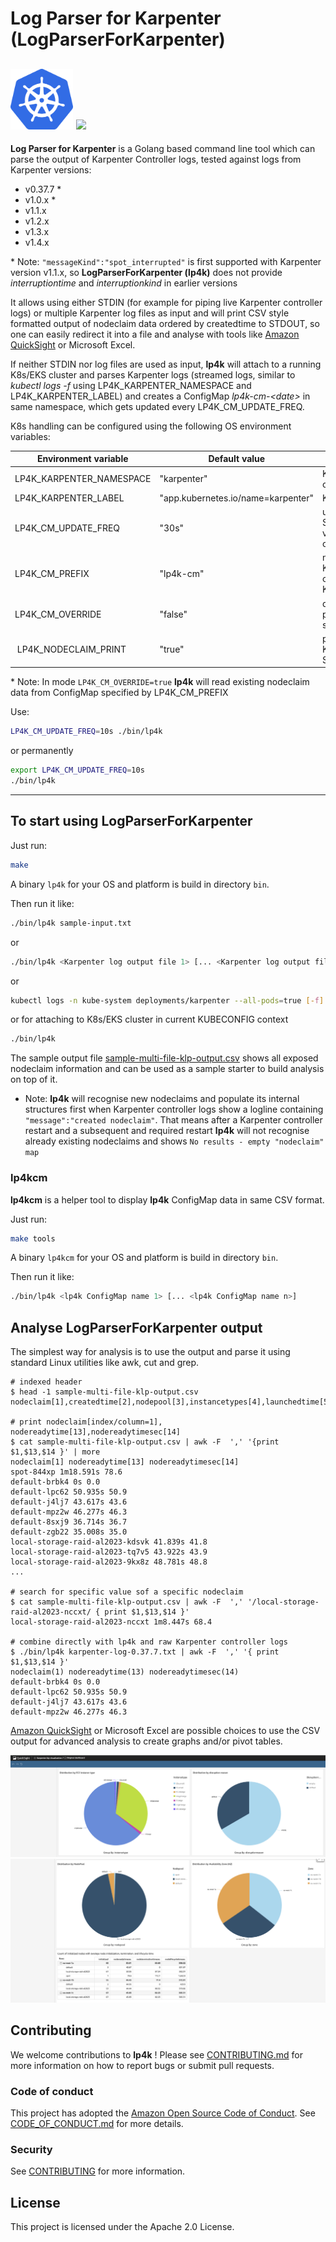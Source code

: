 # Log Parser for Karpenter (LogParserForKarpenter)

<img src="https://github.com/kubernetes/kubernetes/raw/master/logo/logo.png" width="100">  <img src="https://github.com/aws/karpenter-provider-aws/blob/main/website/static/banner.png" width="200">
----

**Log Parser for Karpenter** is a Golang based command line tool which can parse the output of Karpenter Controller logs, tested against logs from Karpenter versions:
* v0.37.7 \*
* v1.0.x \*
* v1.1.x
* v1.2.x
* v1.3.x
* v1.4.x

\* Note: `"messageKind":"spot_interrupted"` is first supported with Karpenter version v1.1.x, so **LogParserForKarpenter (lp4k)** does not provide *interruptiontime* and *interruptionkind* in earlier versions

It allows using either STDIN (for example for piping live Karpenter controller logs) or multiple Karpenter log files as input and will print CSV style formatted output of nodeclaim data ordered by createdtime to STDOUT, so one can easily redirect it into a file and analyse with tools like [Amazon QuickSight](https://docs.aws.amazon.com/quicksight/latest/user/welcome.html) or Microsoft Excel.

If neither STDIN nor log files are used as input, **lp4k** will attach to a running K8s/EKS cluster and parses Karpenter logs (streamed logs, similar to *kubectl logs -f* using LP4K_KARPENTER_NAMESPACE and LP4K_KARPENTER_LABEL) and creates a ConfigMap *lp4k-cm-\<date\>* in same namespace, which gets updated every LP4K_CM_UPDATE_FREQ.

K8s handling can be configured using the following OS environment variables:

| Environment variable      | Default value     | Description
| ------------- | ------------- | ------------- |
| LP4K_KARPENTER_NAMESPACE | "karpenter" | K8s namespace where Karpenter controller is running
| LP4K_KARPENTER_LABEL | "app.kubernetes.io/name=karpenter" | Karpenter controller K8s pod labels
| LP4K_CM_UPDATE_FREQ | "30s" | update frequency of ConfigMap and STDOUT if enabled (default), must be valid Go time.Duration string like "30s" or 2m30s"
| LP4K_CM_PREFIX | "lp4k-cm" | nodeclaim ConfigMap prefix, if KARPENTER_LP4K_CM_OVERRIDE=false or ConfigMap name, if KARPENTER_LP4K_CM_OVERRIDE=true
| LP4K_CM_OVERRIDE | "false" | determines, if ConfigMap will just use prefix and will be overriden upon every start of lp4k
| LP4K_NODECLAIM_PRINT | "true" | print nodeclaim information every KARPENTER_CM_UPDATE_FREQ to STDOUT

\* Note: In mode `LP4K_CM_OVERRIDE=true` **lp4k** will read existing nodeclaim data from ConfigMap specified by LP4K_CM_PREFIX

Use:
```bash
LP4K_CM_UPDATE_FREQ=10s ./bin/lp4k
```
or permanently
```bash
export LP4K_CM_UPDATE_FREQ=10s
./bin/lp4k
```
----

## To start using LogParserForKarpenter

Just run:
```bash
make
```
A binary `lp4k` for your OS and platform is build in directory `bin`.

Then run it like:
```bash
./bin/lp4k sample-input.txt
```
or
```bash
./bin/lp4k <Karpenter log output file 1> [... <Karpenter log output file n>]
```
or
```bash
kubectl logs -n kube-system deployments/karpenter --all-pods=true [-f] | ./lp4k
```
or for attaching to K8s/EKS cluster in current KUBECONFIG context
```bash
./bin/lp4k
```
The sample output file [sample-multi-file-klp-output.csv](sample-multi-file-klp-output.csv) shows all exposed nodeclaim information and can be used as a sample starter to build analysis on top of it.
* Note: **lp4k** will recognise new nodeclaims and populate its internal structures first when Karpenter controller logs show a logline containing `"message":"created nodeclaim"`. That means after a Karpenter controller restart and a subsequent and required restart **lp4k** will not recognise already existing nodeclaims and shows `No results - empty "nodeclaim" map`

### lp4kcm

**lp4kcm** is a helper tool to display **lp4k** ConfigMap data in same CSV format.

Just run:
```bash
make tools
```
A binary `lp4kcm` for your OS and platform is build in directory `bin`.

Then run it like:
```bash
./bin/lp4k <lp4k ConfigMap name 1> [... <lp4k ConfigMap name n>]
```

## Analyse LogParserForKarpenter output
The simplest way for analysis is to use the output and parse it using standard Linux utilities like awk, cut and grep.
```console
# indexed header
$ head -1 sample-multi-file-klp-output.csv 
nodeclaim[1],createdtime[2],nodepool[3],instancetypes[4],launchedtime[5],providerid[6],instancetype[7],zone[8],capacitytype[9],registeredtime[10],k8snodename[11],initializedtime[12],nodereadytime[13],nodereadytimesec[14],disruptiontime[15],disruptionreason[16],disruptiondecision[17],disruptednodecount[18],replacementnodecount[19],disruptedpodcount[20],annotationtime[21],annotation[22],tainttime[23],taint[24],interruptiontime[25],interruptionkind[26],deletedtime[27],nodeterminationtime[28],nodeterminationtimesec[29],nodelifecycletime[30],nodelifecycletimesec[31],initialized[32],deleted[33]

# print nodeclaim[index/column=1], nodereadytime[13],nodereadytimesec[14]
$ cat sample-multi-file-klp-output.csv | awk -F  ',' '{print $1,$13,$14 }' | more
nodeclaim[1] nodereadytime[13] nodereadytimesec[14]
spot-844xp 1m18.591s 78.6
default-brbk4 0s 0.0
default-lpc62 50.935s 50.9
default-j4lj7 43.617s 43.6
default-mpz2w 46.277s 46.3
default-8sxj9 36.714s 36.7
default-zgb22 35.008s 35.0
local-storage-raid-al2023-kdsvk 41.839s 41.8
local-storage-raid-al2023-tq7v5 43.922s 43.9
local-storage-raid-al2023-9kx8z 48.781s 48.8
...

# search for specific value sof a specific nodeclaim
$ cat sample-multi-file-klp-output.csv | awk -F  ',' '/local-storage-raid-al2023-nccxt/ { print $1,$13,$14 }'
local-storage-raid-al2023-nccxt 1m8.447s 68.4

# combine directly with lp4k and raw Karpenter controller logs
$ ./bin/lp4k karpenter-log-0.37.7.txt | awk -F  ',' '{ print $1,$13,$14 }'
nodeclaim(1) nodereadytime(13) nodereadytimesec(14)
default-brbk4 0s 0.0
default-lpc62 50.935s 50.9
default-j4lj7 43.617s 43.6
default-mpz2w 46.277s 46.3
```
[Amazon QuickSight](https://docs.aws.amazon.com/quicksight/latest/user/welcome.html) or Microsoft Excel are possible choices to use the CSV output for advanced analysis to create graphs and/or pivot tables.

![Sample 1](Quicksight_sample_graph.png
 "Sample Quicksight graph")
![Sample 2](Quicksight_sample_pivot_table.png
 "Sample Quicksight pivot table")

## Contributing

We welcome contributions to **lp4k** ! Please see [CONTRIBUTING.md](doc/CONTRIBUTING.md) for more information on how to report bugs or submit pull requests.

### Code of conduct

This project has adopted the [Amazon Open Source Code of Conduct](https://aws.github.io/code-of-conduct). See [CODE_OF_CONDUCT.md](doc/CODE_OF_CONDUCT.md) for more details.

### Security

See [CONTRIBUTING](CONTRIBUTING.md#security-issue-notifications) for more information.

## License

This project is licensed under the Apache 2.0 License.

